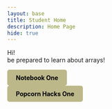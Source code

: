 ```yaml
---
layout: base
title: Student Home 
description: Home Page
hide: true
---
```


Hi! <BR>
be prepared to learn about arrays!

<div style="display: flex; flex-wrap: wrap; gap: 10px;">
    <a href="{{site.baseurl}}/nb1" style="text-decoration: none;">
        <div style="background-color: #BCB88A; color: black; padding: 10px 20px; border-radius: 5px; font-weight: bold;">
            Notebook One
        </div>
     </a>
</div>


<div style="display: flex; flex-wrap: wrap; gap: 10px;">
    <a href="{{site.baseurl}}/pch1" style="text-decoration: none;">
        <div style="background-color: #BCB88A; color: black; padding: 10px 20px; border-radius: 5px; font-weight: bold;">
            Popcorn Hacks One
        </div>
     </a>
</div>
